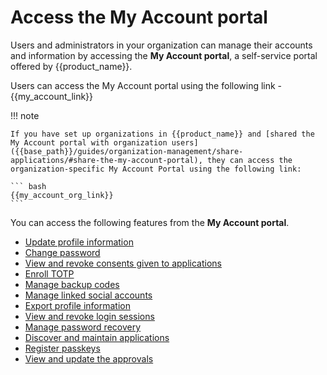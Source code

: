 # Access the My Account portal

Users and administrators in your organization can manage their accounts and information by accessing the **My Account portal**, a self-service portal offered by {{product_name}}.

Users can access the My Account portal using the following link - {{my_account_link}}

!!! note

    If you have set up organizations in {{product_name}} and [shared the My Account portal with organization users]({{base_path}}/guides/organization-management/share-applications/#share-the-my-account-portal), they can access the organization-specific My Account Portal using the following link:

    ``` bash
    {{my_account_org_link}}
    ```
You can access the following features from the **My Account portal**.

- [Update profile information]({{base_path}}/guides/user-self-service/update-profile-info/)
- [Change password]({{base_path}}/guides/user-self-service/change-password/)
- [View and revoke consents given to applications]({{base_path}}/guides/user-self-service/manage-consents/)
- [Enroll TOTP]({{base_path}}/guides/user-self-service/enable-totp/)
- [Manage backup codes]({{base_path}}/guides/user-self-service/manage-backup-codes/)
- [Manage linked social accounts]({{base_path}}/guides/user-self-service/manage-linked-accounts/)
- [Export profile information]({{base_path}}/guides/user-self-service/export-profile-information/)
- [View and revoke login sessions]({{base_path}}/guides/user-self-service/manage-login-sessions/)
- [Manage password recovery]({{base_path}}/guides/user-self-service/user-password-recovery/)
- [Discover and maintain applications]({{base_path}}/guides/user-self-service/discover-applications/)
- [Register passkeys]({{base_path}}/guides/user-self-service/register-passkey/)
- [View and update the approvals]({{base_path}}/guides/user-self-service/manage-approvals/)
